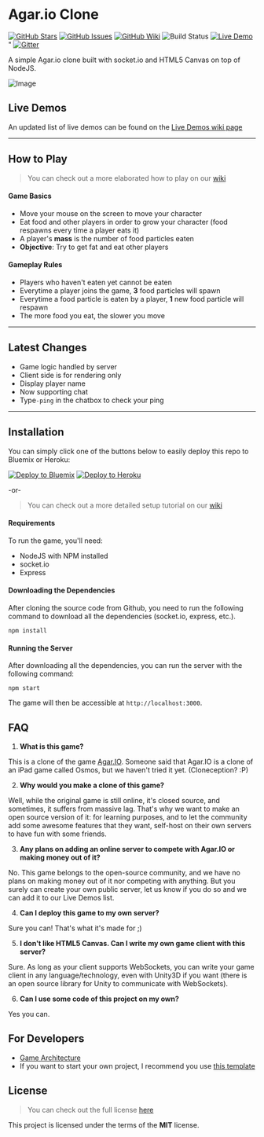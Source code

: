Agar.io Clone
=============

[![GitHub Stars](https://img.shields.io/github/stars/huytd/agar.io-clone.svg)](https://github.com/huytd/agar.io-clone/stargazers)
[![GitHub Issues](https://img.shields.io/github/issues/huytd/agar.io-clone.svg)](https://github.com/huytd/agar.io-clone/issues)
[![GitHub Wiki](https://img.shields.io/badge/project-wiki-ff69b4.svg)](https://github.com/huytd/agar.io-clone/wiki/Home)
![Build Status](https://api.travis-ci.org/huytd/agar.io-clone.svg)
[![Live Demo](https://img.shields.io/badge/demo-online-green.svg)](#live-demo) "
[![Gitter](https://badges.gitter.im/Join%20Chat.svg)](https://gitter.im/huytd/agar.io-clone?utm_source=badge&utm_medium=badge&utm_campaign=pr-badge&utm_content=badge)

A simple Agar.io clone built with socket.io and HTML5 Canvas on top of NodeJS.

![Image](http://i.imgur.com/O3rP7cg.png)

## Live Demos
An updated list of live demos can be found on the [Live Demos wiki page](https://github.com/huytd/agar.io-clone/wiki/Live-Demos)

---

## How to Play
>You can check out a more elaborated how to play on our [wiki](https://github.com/huytd/agar.io-clone/wiki/How-to-Play)

#### Game Basics
- Move your mouse on the screen to move your character
- Eat food and other players in order to grow your character (food respawns every time a player eats it)
- A player's **mass** is the number of food particles eaten
- **Objective**: Try to get fat and eat other players

#### Gameplay Rules
- Players who haven't eaten yet cannot be eaten
- Everytime a player joins the game, **3** food particles will spawn
- Everytime a food particle is eaten by a player, **1** new food particle will respawn
- The more food you eat, the slower you move

---

## Latest Changes
- Game logic handled by server
- Client side is for rendering only
- Display player name
- Now supporting chat 
- Type`-ping` in the chatbox to check your ping

---

## Installation
You can simply click one of the buttons below to easily deploy this repo to Bluemix or Heroku:

[![Deploy to Bluemix](https://bluemix.net/deploy/button.png)](https://bluemix.net/deploy?repository=https://github.com/huytd/agar.io-clone)
[![Deploy to Heroku](https://www.herokucdn.com/deploy/button.png)](https://heroku.com/deploy)

-or-

>You can check out a more detailed setup tutorial on our [wiki](https://github.com/huytd/agar.io-clone/wiki/Setup)

#### Requirements
To run the game, you'll need: 
- NodeJS with NPM installed
- socket.io 
- Express


#### Downloading the Dependencies
After cloning the source code from Github, you need to run the following command to download all the dependencies (socket.io, express, etc.).

```
npm install
```

#### Running the Server
After downloading all the dependencies, you can run the server with the following command:

```
npm start
```

The game will then be accessible at `http://localhost:3000`.

## FAQ
1. **What is this game?**

  This is a clone of the game [Agar.IO](http://agar.io/). Someone said that Agar.IO is a clone of an iPad game called Osmos, but we haven't tried it yet. (Cloneception? :P)
  
2. **Why would you make a clone of this game?**

  Well, while the original game is still online, it's closed source, and sometimes, it suffers from massive lag. That's why we want to make an open source version of it: for learning purposes, and to let the community add some awesome features that they want, self-host on their own servers to have fun with some friends.
  
3. **Any plans on adding an online server to compete with Agar.IO or making money out of it?**

  No. This game belongs to the open-source community, and we have no plans on making money out of it nor competing with anything. But you surely can create your own public server, let us know if you do so and we can add it to our Live Demos list.
  
4. **Can I deploy this game to my own server?**

  Sure you can! That's what it's made for ;)
  
5. **I don't like HTML5 Canvas. Can I write my own game client with this server?**

  Sure. As long as your client supports WebSockets, you can write your game client in any language/technology, even with Unity3D if you want (there is an open source library for Unity to communicate with WebSockets).
  
6. **Can I use some code of this project on my own?**

  Yes you can.

## For Developers
 - [Game Architecture](https://github.com/huytd/agar.io-clone/wiki/Game-Architecture)
 - If you want to start your own project, I recommend you use [this template](https://github.com/huytd/node-online-game-template)

## License
>You can check out the full license [here](https://github.com/huytd/agar.io-clone/blob/master/LICENSE)

This project is licensed under the terms of the **MIT** license.
